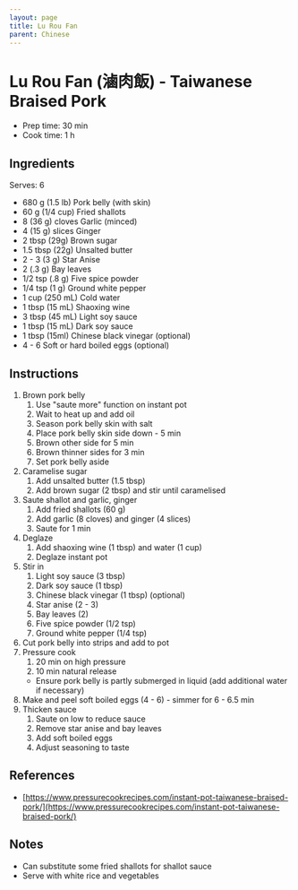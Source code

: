 ```yaml
---
layout: page
title: Lu Rou Fan
parent: Chinese
---
```


# Lu Rou Fan (滷肉飯) - Taiwanese Braised Pork

- Prep time: 30 min
- Cook time: 1 h

## Ingredients

Serves: 6

- 680 g (1.5 lb) Pork belly (with skin)
- 60 g (1/4 cup) Fried shallots
- 8 (36 g) cloves Garlic (minced)
- 4 (15 g) slices Ginger
- 2 tbsp (29g) Brown sugar
- 1.5 tbsp (22g) Unsalted butter
- 2 - 3 (3 g) Star Anise
- 2 (.3 g) Bay leaves
- 1/2 tsp (.8 g) Five spice powder
- 1/4 tsp (1 g) Ground white pepper
- 1 cup (250 mL) Cold water
- 1 tbsp (15 mL) Shaoxing wine
- 3 tbsp (45 mL) Light soy sauce
- 1 tbsp (15 mL) Dark soy sauce
- 1 tbsp (15ml) Chinese black vinegar (optional)
- 4 - 6 Soft or hard boiled eggs (optional)

## Instructions

1. Brown pork belly
   1. Use "saute more" function on instant pot
   2. Wait to heat up and add oil
   3. Season pork belly skin with salt
   4. Place pork belly skin side down - 5 min
   5. Brown other side for 5 min
   6. Brown thinner sides for 3 min
   7. Set pork belly aside
2. Caramelise sugar
   1. Add unsalted butter (1.5 tbsp)
   2. Add brown sugar (2 tbsp) and stir until caramelised
3. Saute shallot and garlic, ginger
   1. Add fried shallots (60 g)
   2. Add garlic (8 cloves) and ginger (4 slices)
   3. Saute for 1 min
4. Deglaze
   1. Add shaoxing wine (1 tbsp) and water (1 cup)
   2. Deglaze instant pot
5. Stir in
   1. Light soy sauce (3 tbsp)
   2. Dark soy sauce (1 tbsp)
   3. Chinese black vinegar (1 tbsp) (optional)
   4. Star anise (2 - 3)
   5. Bay leaves (2)
   6. Five spice powder (1/2 tsp)
   7. Ground white pepper (1/4 tsp)
6. Cut pork belly into strips and add to pot
7. Pressure cook
   1. 20 min on high pressure
   2. 10 min natural release
   - Ensure pork belly is partly submerged in liquid (add additional water if necessary)
8. Make and peel soft boiled eggs (4 - 6) - simmer for 6 - 6.5 min
9. Thicken sauce
   1. Saute on low to reduce sauce
   2. Remove star anise and bay leaves
   3. Add soft boiled eggs
   4. Adjust seasoning to taste

## References

- [https://www.pressurecookrecipes.com/instant-pot-taiwanese-braised-pork/](https://www.pressurecookrecipes.com/instant-pot-taiwanese-braised-pork/)

## Notes

- Can substitute some fried shallots for shallot sauce
- Serve with white rice and vegetables
